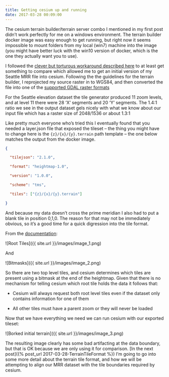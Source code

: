 ```yaml
---
title: Getting cesium up and running
date: 2017-03-28 00:09:00
---
```



The cesium terrain builder/terrain server combo I mentioned in my first post didn’t work perfectly for me on a windows environment. The terrain builder docker image was easy enough to get running, but right now it seems impossible to mount folders from my local (win7) machine into the image (you might have better luck with the win10 version of docker, which is the one they actually want you to use). 

I followed the [clever but torturous workaround described here](http://blog.mastermaps.com/2014/10/3d-terrains-with-cesium.html) to at least get something to compare which allowed me to get an initial version of my Seattle MRR file into cesium. Following the the guidelines for the terrain builder, I reprojected my source raster in to WGS84, and then converted the file into one of the [supported GDAL raster formats](http://www.gdal.org/formats_list.html) 

For the Seattle elevation dataset the tile generator produced 11 zoom levels, and at level 11 there were 28 ‘X’ segments and 20 ‘Y’ segments. The 1.4:1 ratio we see in the output dataset gels nicely with what we know about our input file which has a raster size of 2048/1536 or about 1.3:1

Like pretty much everyone who’s tried this I eventually found that you needed a layer.json file that exposed the tileset – the thing you might have to change here is the `{z}/{x}/{y}.terrain` path template – the one below matches the output from the docker image.
```JSON
{

  "tilejson": "2.1.0",

  "format": "heightmap-1.0",

  "version": "1.0.0",

  "scheme": "tms",

  "tiles": ["{z}/{x}/{y}.terrain"]

}
```
And because my data doesn’t cross the prime meridian I also had to put a blank tile in position 0,1,0.  The reason for that may not be immediately obvious, so it’s a good time for a quick digression into the tile format.

From the [documentation](https://cesiumjs.org/data-and-assets/terrain/formats/heightmap-1.0.html):

![Root Tiles]({{ site.url }}/images/image_1.png)

And

![Bitmasks]({{ site.url }}/images/image_2.png)

So there are two top level tiles, and cesium determines which tiles are present using a bitmask at the end of the heightmap. Given that there is no mechanism for telling cesium which root tile holds the data it follows that:

* Cesium will always request both root level tiles even if the dataset only contains information for one of them

* All other tiles must have a parent zoom or they will never be loaded

Now that we have everything we need we can run cesium with our exported tileset:

![Borked initial terrain]({{ site.url }}/images/image_3.png)

The resulting image clearly has some bad artifacting at the data boundary, but that is OK because we are only using it for comparison.   [In the next post]({% post_url 2017-03-28-TerrainTileFormat %}) I’m going to go into some more detail about the terrain tile format, and how we will be attempting to align our MRR dataset with the tile boundaries required by cesium.
